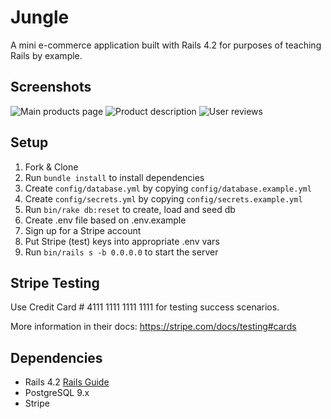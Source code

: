 # Jungle

A mini e-commerce application built with Rails 4.2 for purposes of teaching Rails by example.

## Screenshots

![Main products page](docs/https://raw.githubusercontent.com/N-Ehmayer/jungle-rails/0cf42e6e779a8b98dcf2b397d09be4f074c934d2/docs/main_products_page.png)
![Product description](docs/https://raw.githubusercontent.com/N-Ehmayer/jungle-rails/0cf42e6e779a8b98dcf2b397d09be4f074c934d2/docs/customer_reviews.png)
![User reviews](docs/https://raw.githubusercontent.com/N-Ehmayer/jungle-rails/0cf42e6e779a8b98dcf2b397d09be4f074c934d2/docs/main_products_page.png)

## Setup

1. Fork & Clone
2. Run `bundle install` to install dependencies
3. Create `config/database.yml` by copying `config/database.example.yml`
4. Create `config/secrets.yml` by copying `config/secrets.example.yml`
5. Run `bin/rake db:reset` to create, load and seed db
6. Create .env file based on .env.example
7. Sign up for a Stripe account
8. Put Stripe (test) keys into appropriate .env vars
9. Run `bin/rails s -b 0.0.0.0` to start the server

## Stripe Testing

Use Credit Card # 4111 1111 1111 1111 for testing success scenarios.

More information in their docs: <https://stripe.com/docs/testing#cards>

## Dependencies

* Rails 4.2 [Rails Guide](http://guides.rubyonrails.org/v4.2/)
* PostgreSQL 9.x
* Stripe
